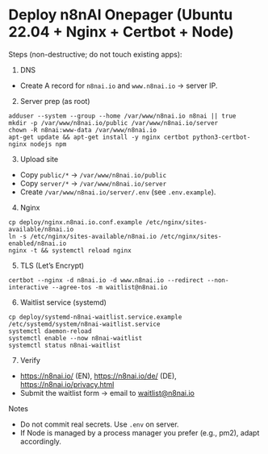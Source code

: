 # Deploy n8nAI Onepager (Ubuntu 22.04 + Nginx + Certbot + Node)

Steps (non-destructive; do not touch existing apps):

1) DNS
- Create A record for `n8nai.io` and `www.n8nai.io` → server IP.

2) Server prep (as root)
```
adduser --system --group --home /var/www/n8nai.io n8nai || true
mkdir -p /var/www/n8nai.io/public /var/www/n8nai.io/server
chown -R n8nai:www-data /var/www/n8nai.io
apt-get update && apt-get install -y nginx certbot python3-certbot-nginx nodejs npm
```

3) Upload site
- Copy `public/*` → `/var/www/n8nai.io/public`
- Copy `server/*` → `/var/www/n8nai.io/server`
- Create `/var/www/n8nai.io/server/.env` (see `.env.example`).

4) Nginx
```
cp deploy/nginx.n8nai.io.conf.example /etc/nginx/sites-available/n8nai.io
ln -s /etc/nginx/sites-available/n8nai.io /etc/nginx/sites-enabled/n8nai.io
nginx -t && systemctl reload nginx
```

5) TLS (Let’s Encrypt)
```
certbot --nginx -d n8nai.io -d www.n8nai.io --redirect --non-interactive --agree-tos -m waitlist@n8nai.io
```

6) Waitlist service (systemd)
```
cp deploy/systemd-n8nai-waitlist.service.example /etc/systemd/system/n8nai-waitlist.service
systemctl daemon-reload
systemctl enable --now n8nai-waitlist
systemctl status n8nai-waitlist
```

7) Verify
- https://n8nai.io/ (EN), https://n8nai.io/de/ (DE), https://n8nai.io/privacy.html
- Submit the waitlist form → email to waitlist@n8nai.io

Notes
- Do not commit real secrets. Use `.env` on server.
- If Node is managed by a process manager you prefer (e.g., pm2), adapt accordingly.

